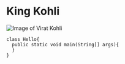 # King Kohli
![Image of Virat Kohli](https://encrypted-tbn1.gstatic.com/licensed-image?q=tbn:ANd9GcQJ4YCFo6nHsejh_CevWkUkmQaGb2T6hI3Jd9grBKrqvcV0VQ7BhkmhHXO8dL7z7vdxHYdSiyKw3SC2OFw)
```
class Hello{
  public static void main(String[] args){
  }
}
```
